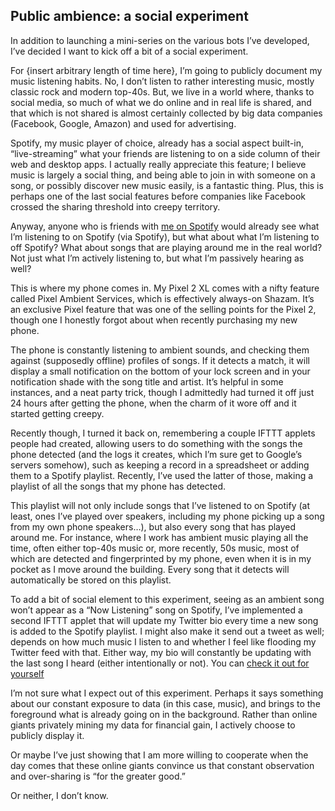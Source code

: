 ## Public ambience: a social experiment

In addition to launching a mini-series on the various bots I’ve developed, I’ve decided I want to kick off a bit of a social experiment.

For {insert arbitrary length of time here}, I’m going to publicly document my music listening habits. No, I don’t listen to rather interesting music, mostly classic rock and modern top-40s. But, we live in a world where, thanks to social media, so much of what we do online and in real life is shared, and that which is not shared is almost certainly collected by big data companies (Facebook, Google, Amazon) and used for advertising.

Spotify, my music player of choice, already has a social aspect built-in, “live-streaming” what your friends are listening to on a side column of their web and desktop apps. I actually really appreciate this feature; I believe music is largely a social thing, and being able to join in with someone on a song, or possibly discover new music easily, is a fantastic thing. Plus, this is perhaps one of the last social features before companies like Facebook crossed the sharing threshold into creepy territory.

Anyway, anyone who is friends with [me on Spotify](https://open.spotify.com/user/122904505) would already see what I’m listening to on Spotify (via Spotify), but what about what I’m listening to off Spotify? What about songs that are playing around me in the real world? Not just what I’m actively listening to, but what I’m passively hearing as well?

This is where my phone comes in. My Pixel 2 XL comes with a nifty feature called Pixel Ambient Services, which is effectively always-on Shazam. It’s an exclusive Pixel feature that was one of the selling points for the Pixel 2, though one I honestly forgot about when recently purchasing my new phone.

The phone is constantly listening to ambient sounds, and checking them against (supposedly offline) profiles of songs. If it detects a match, it will display a small notification on the bottom of your lock screen and in your notification shade with the song title and artist. It’s helpful in some instances, and a neat party trick, though I admittedly had turned it off just 24 hours after getting the phone, when the charm of it wore off and it started getting creepy.

Recently though, I turned it back on, remembering a couple IFTTT applets people had created, allowing users to do something with the songs the phone detected (and the logs it creates, which I’m sure get to Google’s servers somehow), such as keeping a record in a spreadsheet or adding them to a Spotify playlist. Recently, I’ve used the latter of those, making a playlist of all the songs that my phone has detected.

This playlist will not only include songs that I’ve listened to on Spotify (at least, ones I’ve played over speakers, including my phone picking up a song from my own phone speakers…), but also every song that has played around me. For instance, where I work has ambient music playing all the time, often either top-40s music or, more recently, 50s music, most of which are detected and fingerprinted by my phone, even when it is in my pocket as I move around the building. Every song that it detects will automatically be stored on this playlist.

To add a bit of social element to this experiment, seeing as an ambient song won’t appear as a “Now Listening” song on Spotify, I’ve implemented a second IFTTT applet that will update my Twitter bio every time a new song is added to the Spotify playlist. I might also make it send out a tweet as well; depends on how much music I listen to and whether I feel like flooding my Twitter feed with that. Either way, my bio will constantly be updating with the last song I heard (either intentionally or not). You can [check it out for yourself](https://web.archive.org/web/20200810073159/http://twitter.com/nwithan8)

I’m not sure what I expect out of this experiment. Perhaps it says something about our constant exposure to data (in this case, music), and brings to the foreground what is already going on in the background. Rather than online giants privately mining my data for financial gain, I actively choose to publicly display it.

Or maybe I’ve just showing that I am more willing to cooperate when the day comes that these online giants convince us that constant observation and over-sharing is “for the greater good.”

Or neither, I don’t know.
